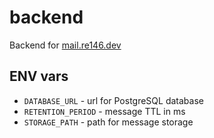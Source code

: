 # backend

Backend for [mail.re146.dev](https://mail.re146.dev)

## ENV vars
  - `DATABASE_URL` - url for PostgreSQL database
  - `RETENTION_PERIOD` - message TTL in ms
  - `STORAGE_PATH` - path for message storage